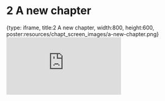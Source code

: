 # 2 A new chapter
 
{type: iframe, title:2 A new chapter, width:800, height:600, poster:resources/chapt_screen_images/a-new-chapter.png}
![](https://ottrproject.org/OTTR_Template/a-new-chapter.html)
 

 
